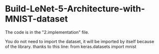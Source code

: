 # Build-LeNet-5-Architecture-with-MNIST-dataset
 

The code is in the "2.implementation" file.

You do not need to import the dataset, it will be imported by itself because of the library.
      thanks to this line: from keras.datasets import mnist
